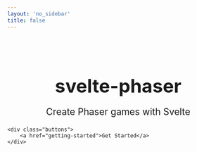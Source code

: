 ```yaml
---
layout: 'no_sidebar'
title: false
---
```


<div class="hero">
    <div class="banner">
        <h1>svelte-phaser</h1>
        <p>Create Phaser games with Svelte</p>
    </div>

    <div class="buttons">
        <a href="getting-started">Get Started</a>
    </div>

</div>

<style>
    .banner h1 {
      text-align: center;
      margin-bottom: 0;
      font-size: 3em;
    }

    .banner{
        flex: 1 0 auto;
        margin-top: 100px;
    }

    .banner img{
        width: 300px;
    }

    .banner p{
        font-size: 1.5em;
        text-align: center;
    }

    .buttons{
        flex: 0 0 auto;
        text-align: center;
        margin-bottom: 100px;
    }

    .buttons a{
        display: inline-block;
        padding: 10px;
        color: white;
        background: var(--primary);
        text-decoration: none;
        opacity: 1;
        border-radius: 3px;
    }

    .buttons a:hover{
        opacity: .8;
    }
</style>
